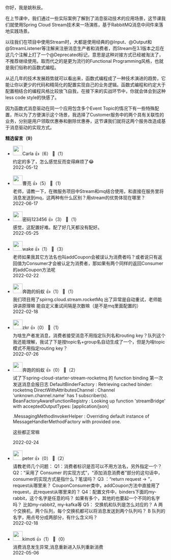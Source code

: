 你好，我是姚秋辰。

在上节课中，我们通过一些实际案例了解到了消息驱动技术的应用场景，这节课我们就使用Spring Cloud Stream技术来一场演练，基于RabbitMQ消息中间件来落地实践场景。

以往我们在项目中使用Stream时，大都是使用经典的@Input、@Output和@StreamListener等注解来注册消息生产者和消费者，而Stream在3.1版本之后在这几个注解上打了一个@Deprecated标记，意思是这种对接方式已经被淘汰了，不推荐继续使用。取而代之的是更为流行的Functional Programming风格，也就是我们俗称的函数式编程。

从近几年的技术发展趋势就可以看出来，函数式编程成了一种技术演进的趋势，它能让你以更少的代码和精简化的配置实现自己的业务逻辑。函数式编程和约定大于配置相结合的编程风格比较放飞自我，在接下来的实战环节中，你就会体会到这种less code style的快感了。

因为函数式消息驱动在同一个应用包含多个Event Topic的情况下有一些特殊配置，所以为了方便演示这个场景，我选择了Customer服务中的两个具有关联性的业务，分别是用户领取优惠券和删除优惠券，这节课我们就将这两个服务改造成基于消息驱动的实现方式。
<div><strong>精选留言（9）</strong></div><ul>
<li><img src="" width="30px"><span>Carla</span> 👍（6） 💬（1）<div>约定的多了，怎么感觉反而变得麻烦了😂</div>2022-05-12</li><br/><li><img src="https://static001.geekbang.org/account/avatar/00/2d/df/52/05358975.jpg" width="30px"><span>曹亮</span> 👍（5） 💬（1）<div>老师，请教一下，在微服务项目中Stream和mq结合使用，和直接在服务里将消息发送到mq，这两种有什么区别？用stream的优势体现在哪里？</div>2022-06-17</li><br/><li><img src="https://static001.geekbang.org/account/avatar/00/11/30/c1/2dde6700.jpg" width="30px"><span>密码123456</span> 👍（3） 💬（1）<div>感觉，这配置好难。配了好几天都没有配好。</div>2022-05-25</li><br/><li><img src="https://static001.geekbang.org/account/avatar/00/12/a8/9c/643646b9.jpg" width="30px"><span>wake</span> 👍（1） 💬（3）<div>老师如果我其它方法名也叫addCoupon会被误认为消费者吗？或者说只有返回值为Consumer才会被认定为消费者，那如果有两个同样的返回Consumer的addCoupon方法呢</div>2022-02-22</li><br/><li><img src="https://static001.geekbang.org/account/avatar/00/24/4d/f5/2e80aca6.jpg" width="30px"><span>奔跑的蚂蚁</span> 👍（1） 💬（1）<div>我们项目用了spirng.cloud.stream.rocketMq  出了异常是自动重试，老师能讲讲原理嘛  能自定义重试间隔是次数嘛（是不是mq里面配置的）</div>2022-02-18</li><br/><li><img src="https://static001.geekbang.org/account/avatar/00/1b/5b/20/ae2d4489.jpg" width="30px"><span>zkr</span> 👍（0） 💬（1）<div>为啥生产者发消息，消费者接受消息不用指定队列名和routing key？队列这个我还能理解，我试了下是按topic名+group名自动生成了一个，但是为啥topic模式不用指定routing key？</div>2022-07-26</li><br/><li><img src="https://static001.geekbang.org/account/avatar/00/24/4d/f5/2e80aca6.jpg" width="30px"><span>奔跑的蚂蚁</span> 👍（0） 💬（2）<div>试了下spring-cloud-starter-stream-rocketmq 的 function binding 
第一次发送消息会报日志
DefaultBinderFactory      : Retrieving cached binder: rocketmq
DirectWithAttributesChannel    : Channel &#39;unknown.channel.name&#39; has 1 subscriber(s).
BeanFactoryAwareFunctionRegistry : Looking up function &#39;streamBridge&#39; with acceptedOutputTypes: [application&#47;json]

.MessagingMethodInvokerHelper   : Overriding default instance of MessageHandlerMethodFactory with provided one.


这些都正常嘛
</div>2022-02-24</li><br/><li><img src="https://static001.geekbang.org/account/avatar/00/10/25/87/f3a69d1b.jpg" width="30px"><span>peter</span> 👍（0） 💬（2）<div>请教老师几个问题：
Q1：消费者标识是否可以不用方法名，另外指定一个？
Q2：“采用了 Consumer 的实现方式”，“添加消息消费者”部分的这句话中，consumer的实现方式是指什么？笔误吗？
Q3 ：“return request -&gt; ”，request从哪里来？
CouponConsumer类中，addCoupon方法中直接用了request，此request从哪里来的？
Q4：配置文件中，binders下面的my-rabbit，这个名字是任意的吗？
  如果有多个，其他的也要起一个不同的名字吗？ 比如my-rabbit2,
  my-kafka等
Q5： 交换机和队列是怎么对应的？
A 两个交换机，两个队列，每个交换机都可以将消息发送到两个队列吗？
B 队列的名字，用点号分成两部分，有什么含义吗？</div>2022-02-18</li><br/><li><img src="https://static001.geekbang.org/account/avatar/00/1c/f4/c7/037235c9.jpg" width="30px"><span>kimoti</span> 👍（1） 💬（0）<div>消费消息发生异常,消息重新进入队列重新消费</div>2022-05-06</li><br/>
</ul>